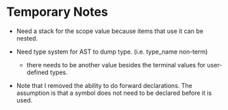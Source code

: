 # Temporary Notes

- Need a stack for the scope value because items that use it can be nested.
- Need type system for AST to dump type. (i.e. type_name non-term)
    - there needs to be another value besides the terminal values for user-defined types.


- Note that I removed the ability to do forward declarations. The assumption is that a symbol does not need to be declared before it is used.
